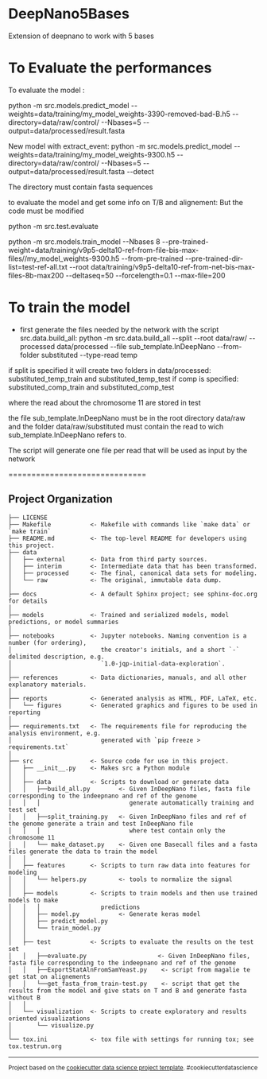 DeepNano5Bases
==============================

Extension of deepnano to work with 5 bases

To Evaluate the performances
==============================

To evaluate the model :

python -m src.models.predict_model --weights=data/training/my_model_weights-3390-removed-bad-B.h5 --directory=data/raw/control/ --Nbases=5 --output=data/processed/result.fasta

New model with extract_event:
python -m src.models.predict_model --weights=data/training/my_model_weights-9300.h5 --directory=data/raw/control/ --Nbases=5 --output=data/processed/result.fasta --detect

The directory must contain fasta sequences

to evaluate the model and get some info on T/B and alignement:
But the code must be modified

python -m src.test.evaluate

python -m src.models.train_model --Nbases 8 --pre-trained-weight=data/training/v9p5-delta10-ref-from-file-bis-max-files//my_model_weights-9300.h5 --from-pre-trained --pre-trained-dir-list=test-ref-all.txt --root data/training/v9p5-delta10-ref-from-net-bis-max-files-8b-max200 --deltaseq=50 --forcelength=0.1  --max-file=200


To train the model
==============================
 -  first generate the files needed by the network with the script src.data.build_all:
 python -m src.data.build_all --split --root data/raw/ --processed data/processed --file sub_template.InDeepNano  --from-folder substituted --type-read temp

if split is specified it will create two folders in data/processed:
  substituted_temp_train and substituted_temp_test
  if comp is specified:
  substituted_comp_train and substituted_comp_test

  where the read about the chromosome 11 are stored in test

the file sub_template.InDeepNano must be in the root directory data/raw
and the folder data/raw/substituted must contain the read to wich sub_template.InDeepNano
refers to.

The script will generate one file per read that will be used as input by the network




==============================

Project Organization
------------

    ├── LICENSE
    ├── Makefile           <- Makefile with commands like `make data` or `make train`
    ├── README.md          <- The top-level README for developers using this project.
    ├── data
    │   ├── external       <- Data from third party sources.
    │   ├── interim        <- Intermediate data that has been transformed.
    │   ├── processed      <- The final, canonical data sets for modeling.
    │   └── raw            <- The original, immutable data dump.
    │
    ├── docs               <- A default Sphinx project; see sphinx-doc.org for details
    │
    ├── models             <- Trained and serialized models, model predictions, or model summaries
    │
    ├── notebooks          <- Jupyter notebooks. Naming convention is a number (for ordering),
    │                         the creator's initials, and a short `-` delimited description, e.g.
    │                         `1.0-jqp-initial-data-exploration`.
    │
    ├── references         <- Data dictionaries, manuals, and all other explanatory materials.
    │
    ├── reports            <- Generated analysis as HTML, PDF, LaTeX, etc.
    │   └── figures        <- Generated graphics and figures to be used in reporting
    │
    ├── requirements.txt   <- The requirements file for reproducing the analysis environment, e.g.
    │                         generated with `pip freeze > requirements.txt`
    │
    ├── src                <- Source code for use in this project.
    │   ├── __init__.py    <- Makes src a Python module
    │   │
    │   ├── data           <- Scripts to download or generate data
    │   │   ├──build_all.py        <- Given InDeepNano files, fasta file corresponding to the indeepnano and ref of the genome
    │   │   │                         generate automatically training and test set  
    │   │   ├──split_training.py   <- Given InDeepNano files and ref of the genome generate a train and test InDeepNano file
    │   │   │                         where test contain only the chromosome 11
    │   │   └── make_dataset.py    <- Given one Basecall files and a fasta files generate the data to train the model
    │   │
    │   ├── features       <- Scripts to turn raw data into features for modeling
    │   │   └── helpers.py         <- tools to normalize the signal
    │   │
    │   ├── models         <- Scripts to train models and then use trained models to make
    │   │   │                 predictions
    │   │   ├── model.py           <- Generate keras model
    │   │   ├── predict_model.py
    │   │   └── train_model.py
    │   │
    │   ├── test           <- Scripts to evaluate the results on the test set
    │   │   ├──evaluate.py                    <- Given InDeepNano files, fasta file corresponding to the indeepnano and ref of the genome
    │   │   ├──ExportStatAlnFromSamYeast.py    <- script from magalie te get stat on alignements
    │   │   └──get_fasta_from_train-test.py    <- script that get the results from the model and give stats on T and B and generate fasta without B
    │   │
    │   └── visualization  <- Scripts to create exploratory and results oriented visualizations
    │       └── visualize.py
    │
    └── tox.ini            <- tox file with settings for running tox; see tox.testrun.org


--------

<p><small>Project based on the <a target="_blank" href="https://drivendata.github.io/cookiecutter-data-science/">cookiecutter data science project template</a>. #cookiecutterdatascience</small></p>
